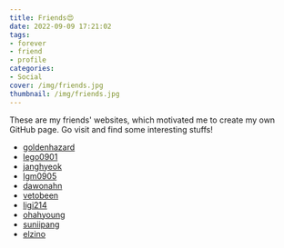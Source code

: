 ```yaml
---
title: Friends😍
date: 2022-09-09 17:21:02
tags:
- forever
- friend
- profile
categories:
- Social
cover: /img/friends.jpg
thumbnail: /img/friends.jpg
---
```


These are my friends' websites, which motivated me to create my own GitHub page.
Go visit and find some interesting stuffs!

* [goldenhazard](https://goldenhazard.github.io)
* [lego0901](https://lego0901.tistory.com/)
* [janghyeok](https://janghyeok.vercel.app/)
* [lgm0905](https://lgm0905.github.io/resume/)
* [dawonahn](https://dawonahn.github.io/)
* [vetobeen](https://vetobeen.tistory.com/)
* [ligi214](https://ligi214.github.io/)
* [ohahyoung](https://ohahyoung.github.io/)
* [suniipang](https://suniipang.github.io/)
* [elzino](https://elzino.github.io/)
